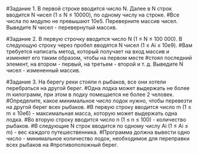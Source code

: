 #Задание 1. В первой строке вводится число N. Далее в N строк вводится N чисел (1 ≤ N ≤ 10000), по одному числу на строке. 
#Все числа по модулю не превышают 10e5. Переверните массив чисел. Выведите N чисел - перевернутый массив.

#Задание 2. В первую строчку вводится число N (1 ≤ N ≤ 100 000). В следующую строку через пробел вводятся N чисел (1 ≤ Ai ≤ 10e9). 
#Вам требуется написать метод, который получает на вход массив и изменяет его таким образом, чтобы на первом месте 
#стоял последний элемент, на втором - первый, на третьем - второй и т. д. Выведите N чисел - измененный массив.

#Задание 3. На берегу реки стояли n рыбаков, все они хотели перебраться на другой берег. 
#Одна лодка может выдержать не более m килограмм, при этом в лодку помещается не более 2 человек. 
#Определите, какое минимальное число лодок нужно, чтобы перевезти на другой берег всех рыбаков.
#В первую строку вводится число m (1 ≤ m ≤ 10e6) - максимальная масса, которую может выдержать одна лодка. 
#Во вторую строку вводится число n (1 ≤ n ≤ 100) - количество рыбаков. 
#В следующие N строк вводится по одному числу Ai (1 ≤ Ai ≤ m) - вес каждого путешественника. 
#Программа должна вывести одно число - минимальное количество лодок, необходимое для переправки всех рыбаков на 
#противоположный берег.